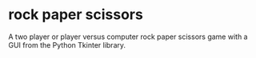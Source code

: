 # rock paper scissors

A two player or player versus computer rock paper scissors game with a GUI from the Python Tkinter library. 

